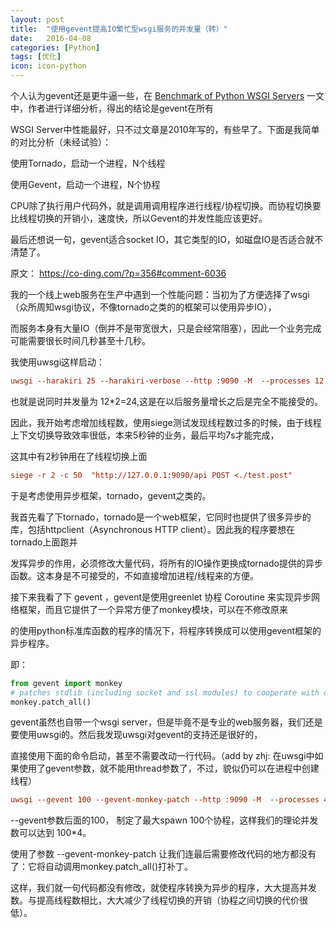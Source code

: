 ```yaml
---
layout: post
title:  "使用gevent提高IO繁忙型wsgi服务的并发量（转）"
date:   2016-04-08
categories: [Python]
tags: [优化]
icon: icon-python
---
```



个人认为gevent还是更牛逼一些，在 [Benchmark of Python WSGI Servers](http://nichol.as/benchmark-of-python-web-servers) 一文中，作者进行详细分析，得出的结论是gevent在所有

WSGI Server中性能最好，只不过文章是2010年写的，有些早了。下面是我简单的对比分析（未经试验）：

使用Tornado，启动一个进程，N个线程

使用Gevent，启动一个进程，N个协程

CPU除了执行用户代码外，就是调用调用程序进行线程/协程切换。而协程切换要比线程切换的开销小，速度快，所以Gevent的并发性能应该更好。

最后还想说一句，gevent适合socket IO，其它类型的IO，如磁盘IO是否适合就不清楚了。

原文： <https://co-ding.com/?p=356#comment-6036>

我的一个线上web服务在生产中遇到一个性能问题：当初为了方便选择了wsgi（众所周知wsgi协议，不像tornado之类的的框架可以使用异步IO），

而服务本身有大量IO（倒并不是带宽很大，只是会经常阻塞），因此一个业务完成可能需要很长时间几秒甚至十几秒。

我使用uwsgi这样启动：

``` ini
uwsgi --harakiri 25 --harakiri-verbose --http :9090 -M  --processes 12 --threads 2 --wsgi-file wsgi.py
```

也就是说同时并发量为 12*2=24,这是在以后服务量增长之后是完全不能接受的。

因此，我开始考虑增加线程数，使用siege测试发现线程数过多的时候，由于线程上下文切换导致效率很低，本来5秒钟的业务，最后平均7s才能完成，

这其中有2秒钟用在了线程切换上面

``` ini
siege -r 2 -c 50  "http://127.0.0.1:9090/api POST <./test.post"
```

于是考虑使用异步框架，tornado，gevent之类的。

我首先看了下tornado，tornado是一个web框架，它同时也提供了很多异步的库，包括httpclient（Asynchronous HTTP client）。因此我的程序要想在tornado上面跑并

发挥异步的作用，必须修改大量代码，将所有的IO操作更换成tornado提供的异步函数。这本身是不可接受的，不如直接增加进程/线程来的方便。

接下来我看了下 gevent ，gevent是使用greenlet 协程 Coroutine 来实现异步网络框架，而且它提供了一个异常方便了monkey模块，可以在不修改原来

的使用python标准库函数的程序的情况下，将程序转换成可以使用gevent框架的异步程序。

即：

``` python
from gevent import monkey
# patches stdlib (including socket and ssl modules) to cooperate with other greenlets
monkey.patch_all()
```

gevent虽然也自带一个wsgi server，但是毕竟不是专业的web服务器，我们还是要使用uwsgi的。然后我发现uwsgi对gevent的支持还是很好的，

直接使用下面的命令启动，甚至不需要改动一行代码。（add by zhj: 在uwsgi中如果使用了gevent参数，就不能用thread参数了，不过，貌似仍可以在进程中创建线程）

``` ini
uwsgi --gevent 100 --gevent-monkey-patch --http :9090 -M  --processes 4 --wsgi-file wsgi.py
```

--gevent参数后面的100， 制定了最大spawn 100个协程，这样我们的理论并发数可以达到 100*4。

使用了参数 --gevent-monkey-patch 让我们连最后需要修改代码的地方都没有了：它将自动调用monkey.patch_all()打补丁。

这样，我们就一句代码都没有修改，就使程序转换为异步的程序，大大提高并发数。与提高线程数相比，大大减少了线程切换的开销（协程之间切换的代价很低）。